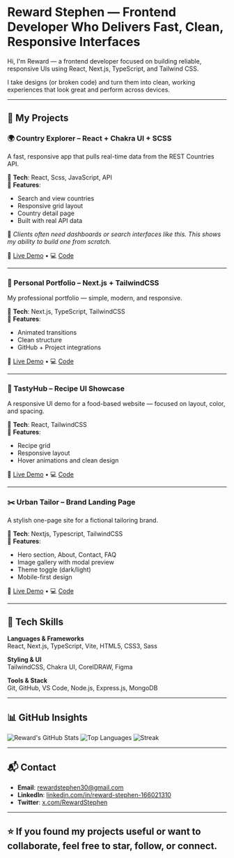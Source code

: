 # Reward Stephen — Frontend Developer Who Delivers Fast, Clean, Responsive Interfaces

Hi, I'm Reward — a frontend developer focused on building reliable, responsive UIs using React, Next.js, TypeScript, and Tailwind CSS.

I take designs (or broken code) and turn them into clean, working experiences that look great and perform across devices.

---

## 🚀 My Projects

### 🌍 Country Explorer – React + Chakra UI + SCSS
A fast, responsive app that pulls real-time data from the REST Countries API.

🔧 **Tech**: React, Scss, JavaScript, API  
📌 **Features**:
- Search and view countries
- Responsive grid layout
- Country detail page
- Built with real API data

📱 *Clients often need dashboards or search interfaces like this. This shows my ability to build one from scratch.*

🔗 [Live Demo](https://my-country-app-three.vercel.app) • 💻 [Code](https://github.com/Reward-steve/My-Country-App)

---

### 👤 Personal Portfolio – Next.js + TailwindCSS  
My professional portfolio — simple, modern, and responsive.

🔧 **Tech**: Next.js, TypeScript, TailwindCSS  
📌 **Features**:
- Animated transitions  
- Clean structure  
- GitHub + Project integrations

🔗 [Live Demo](https://my-portfolio-website-chi-kohl.vercel.app) • 💻 [Code](https://github.com/Reward-steve/my-portfolio)

---

### 🍔 TastyHub – Recipe UI Showcase  
A responsive UI demo for a food-based website — focused on layout, color, and spacing.

🔧 **Tech**: React, TailwindCSS  
📌 **Features**:
- Recipe grid
- Responsive layout
- Hover animations and clean design

🔗 [Live Demo](https://tasty-hub-phi.vercel.app) • 💻 [Code](https://github.com/Reward-steve/Tasty-hub)

---

### ✂️ Urban Tailor – Brand Landing Page  
A stylish one-page site for a fictional tailoring brand.

🔧 **Tech**: Nextjs, Typescript, TailwindCSS  
📌 **Features**:
- Hero section, About, Contact, FAQ
- Image gallery with modal preview
- Theme toggle (dark/light)
- Mobile-first design

🔗 [Live Demo](https://urban-tailor.vercel.app) • 💻 [Code](https://github.com/Reward-steve/urban-tailor)

---

## 🧰 Tech Skills

**Languages & Frameworks**  
React, Next.js, TypeScript, Vite, HTML5, CSS3, Sass

**Styling & UI**  
TailwindCSS, Chakra UI, CorelDRAW, Figma

**Tools & Stack**  
Git, GitHub, VS Code, Node.js, Express.js, MongoDB

---

## 📊 GitHub Insights

![Reward's GitHub Stats](https://github-readme-stats.vercel.app/api?username=Reward-steve&show_icons=true&theme=radical&hide_border=true)
![Top Languages](https://github-readme-stats.vercel.app/api/top-langs/?username=Reward-steve&layout=compact&theme=radical&hide_border=true)
![Streak](https://streak-stats.demolab.com/?user=Reward-steve&theme=dark)

---

## 📬 Contact

- **Email**: rewardstephen30@gmail.com  
- **LinkedIn**: [linkedin.com/in/reward-stephen-166021310](https://www.linkedin.com/in/reward-stephen-166021310)  
- **Twitter**: [x.com/RewardStephen](https://x.com/RewardStephen)

---

## ⭐ If you found my projects useful or want to collaborate, feel free to star, follow, or connect.
